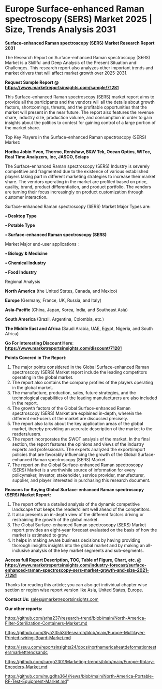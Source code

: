 # Europe Surface-enhanced Raman spectroscopy (SERS) Market 2025 | Size, Trends Analysis 2031

<strong>Surface-enhanced Raman spectroscopy (SERS) Market Research Report 2031</strong>

The Research Report on Surface-enhanced Raman spectroscopy (SERS) Market is a Skillful and Deep Analysis of the Present Situation and Challenges. This research report also analyzes other important trends and market drivers that will affect market growth over 2025-2031.

<strong>Request Sample Report @ <a href=https://www.marketreportsinsights.com/sample/71281>https://www.marketreportsinsights.com/sample/71281</a></strong>

This Surface-enhanced Raman spectroscopy (SERS) market report aims to provide all the participants and the vendors will all the details about growth factors, shortcomings, threats, and the profitable opportunities that the market will present in the near future. The report also features the revenue share, industry size, production volume, and consumption in order to gain insights about the politics to contest for gaining control of a large portion of the market share.

Top Key Players in the Surface-enhanced Raman spectroscopy (SERS) Market:

<strong>Horiba Jobin Yvon, Thermo, Renishaw, B&W Tek, Ocean Optics, WITec, Real Time Analyzers, Inc, JASCO, Sciaps</strong>

The Surface-enhanced Raman spectroscopy (SERS) Industry is severely competitive and fragmented due to the existence of various established players taking part in different marketing strategies to increase their market share. The vendors operating in the market are profiled based on price, quality, brand, product differentiation, and product portfolio. The vendors are turning their focus increasingly on product customization through customer interaction.

Surface-enhanced Raman spectroscopy (SERS) Market Major Types are:

<strong>• Desktop Type

• Potable Type

• Surface-enhanced Raman spectroscopy (SERS)</strong>

Market Major end-user applications :

<strong>• Biology & Medicine

• Chemical Industry

• Food Industry</strong>

Regional Analysis

</u><strong><b>North America</b></strong> (the United States, Canada, and Mexico)

<strong><b>Europe </b></strong>(Germany, France, UK, Russia, and Italy)

<strong><b>Asia-Pacific</b></strong> (China, Japan, Korea, India, and Southeast Asia)

<strong><b>South America</b></strong> (Brazil, Argentina, Colombia, etc.)

<strong><b>The Middle East and Africa</b></strong> (Saudi Arabia, UAE, Egypt, Nigeria, and South Africa)

<strong>Go For Interesting Discount Here: <a href=https://www.marketreportsinsights.com/discount/71281>https://www.marketreportsinsights.com/discount/71281</a></strong>

<strong>Points Covered in The Report:</strong>
<ol>
  <li>The major points considered in the Global Surface-enhanced Raman spectroscopy (SERS) Market report include the leading competitors operating in the global market.</li>
  <li>The report also contains the company profiles of the players operating in the global market.</li>
  <li>The manufacture, production, sales, future strategies, and the technological capabilities of the leading manufacturers are also included in the report.</li>
  <li>The growth factors of the Global Surface-enhanced Raman spectroscopy (SERS) Market are explained in-depth, wherein the different end-users of the market are discussed precisely.</li>
  <li>The report also talks about the key application areas of the global market, thereby providing an accurate description of the market to the readers/users.</li>
  <li>The report incorporates the SWOT analysis of the market. In the final section, the report features the opinions and views of the industry experts and professionals. The experts analyzed the export/import policies that are favorably influencing the growth of the Global Surface-enhanced Raman spectroscopy (SERS) Market.</li>
  <li>The report on the Global Surface-enhanced Raman spectroscopy (SERS) Market is a worthwhile source of information for every policymaker, investor, stakeholder, service provider, manufacturer, supplier, and player interested in purchasing this research document.</li>
</ol>
<strong>Reasons for Buying Global Surface-enhanced Raman spectroscopy (SERS) Market Report:</strong>

<ol>
  <li>The report offers a detailed analysis of the dynamic competitive landscape that keeps the reader/client well ahead of the competitors.</li>
  <li>It also presents an in-depth view of the different factors driving or restraining the growth of the global market.</li>
  <li>The Global Surface-enhanced Raman spectroscopy (SERS) Market report provides an eight-year forecast evaluated on the basis of how the market is estimated to grow.</li>
  <li>It helps in making aware business decisions by having providing thorough insights insights into the global market and by making an all-inclusive analysis of the key market segments and sub-segments.</li>
</ol>
<strong>Access full Report Description, TOC, Table of Figure, Chart, etc. @ <a href=https://www.marketreportsinsights.com/industry-forecast/surface-enhanced-raman-spectroscopy-sers-market-growth-and-size-2021-71281>https://www.marketreportsinsights.com/industry-forecast/surface-enhanced-raman-spectroscopy-sers-market-growth-and-size-2021-71281</a></strong>


Thanks for reading this article; you can also get individual chapter wise section or region wise report version like Asia, United States, Europe.

<strong>Contact Us:</strong>
sales@marketreportsinsights.com

<strong>Our other reports:</strong>

<a href=https://github.com/arha237/research-trend/blob/main/North-America-Filter-Sterilization-Containers-Market.md>https://github.com/arha237/research-trend/blob/main/North-America-Filter-Sterilization-Containers-Market.md</a>

<a href=https://github.com/Siya23553/Research/blob/main/Europe-Multilayer-Printed-wiring-Board-Market.md>https://github.com/Siya23553/Research/blob/main/Europe-Multilayer-Printed-wiring-Board-Market.md</a>

<a href=https://issuu.com/reportsinsights24/docs/northamericaheatdeformationtestersmarkettrendsandc>https://issuu.com/reportsinsights24/docs/northamericaheatdeformationtestersmarkettrendsandc</a>

<a href=https://github.com/cargo2301/Marketing-trends/blob/main/Europe-Rotary-Encoders-Market.md>https://github.com/cargo2301/Marketing-trends/blob/main/Europe-Rotary-Encoders-Market.md</a>

<a href=https://github.com/mugdha364/News/blob/main/North-America-Portable-RF-Test-Equipment-Market.md>https://github.com/mugdha364/News/blob/main/North-America-Portable-RF-Test-Equipment-Market.md</a>"
